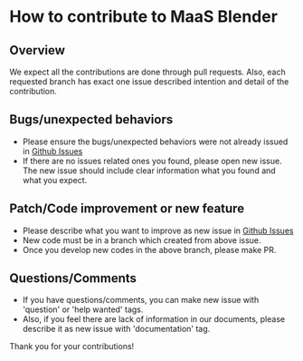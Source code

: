 # How to contribute to MaaS Blender

## Overview 
We expect all the contributions are done through pull requests. Also, each requested branch has exact one issue described intention and detail of the contribution. 

## Bugs/unexpected behaviors
-  Please ensure the bugs/unexpected behaviors were not already issued in [Github Issues](https://github.com/maasblender/core/issues)
- If there are no issues related ones you found, please open new issue. The new issue should include clear information what you found and what you expect.

## Patch/Code improvement or new feature

- Please describe what you want to improve as new issue in [Github Issues](https://github.com/maasblender/core/issues)
- New code must be in a branch which created from above issue.
- Once you develop new codes in the above branch, please make PR.

## Questions/Comments
- If you have questions/comments, you can make new issue with 'question' or 'help wanted' tags.
- Also, if you feel there are lack of information in our documents, please describe it as new issue with 'documentation' tag.

Thank you for your contributions!
